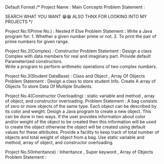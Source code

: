 Default Format
/*
Project Name                          : Main Concepts
Problem Statement                     :

SEARCH WHAT YOU WANT 😁😁
ALSO THNX FOR LOOKING INTO MY PROJECTS
*/

Project No.1(Prime No.)               :  Nested If Else 
Problem Statement                     :  Write a Java program for:
                                                   1. Whether a given number prime or not.
                                                   2. To print the pair of prime numbers for given range.
                                   
Project No.2(Complex)                 :  Constructor
Problem Statement                     :  Design a class Complex with data members for real and imaginary part. 
                                         Provide default Parameterized  constructors.  
                                         Write  a  program  to perform  arithmetic  operations  of  two  complex 
                                         numbers.
                         
Project No.3(Student DataBase)        : Class and Object , Array Of Objects
Problem Statement                     : Design a class to store student Info.
                                        Create A array of Objects To store Data Of Multiple Students.
                                 
Project No.4(Constructor Overloading) : static variable and method , array of object, and constructor overloading.
Problem Statement                     : A bag consists of zero or more objects of the same type. Each object can be
                                        described by its color and weight. Design a Java program to create a new
                                        object. This can be done in two ways. If the user provides information about
                                        color and/or weight of the object to be created then this information will be
                                        used to create the object otherwise the object will be created using default
                                        values for these attributes. Provide a facility to keep track of total number of
                                        objects and total weight of object from a bag. Use static variable and
                                        method, array of object, and constructor overloading.
                                        
Project No.5(Inheritance)             : Inheritance , Super keyword , Array of Objects
Problem Statement                     : 
